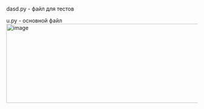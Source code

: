 dasd.py - файл для тестов

u.py - основной файл
<img width="896" height="208" alt="image" src="https://github.com/user-attachments/assets/0b892bde-06c0-469b-8c4d-4489cc0e126c" />


